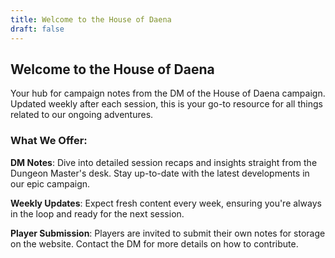 ```yaml
---
title: Welcome to the House of Daena
draft: false
---
```


## Welcome to the House of Daena

Your hub for campaign notes from the DM of the House of Daena campaign. Updated weekly after each session, this is your go-to resource for all things related to our ongoing adventures.

### What We Offer:

**DM Notes**: Dive into detailed session recaps and insights straight from the Dungeon Master's desk. Stay up-to-date with the latest developments in our epic campaign.

**Weekly Updates**: Expect fresh content every week, ensuring you're always in the loop and ready for the next session.

**Player Submission**: Players are invited to submit their own notes for storage on the website. Contact the DM for more details on how to contribute.